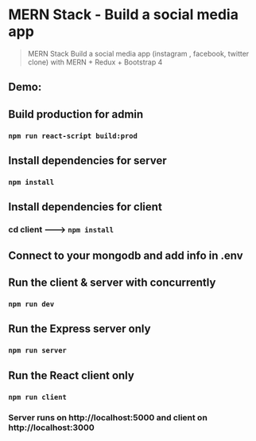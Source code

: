 # MERN Stack - Build a social media app 
> MERN Stack Build  a social media app (instagram , facebook, twitter clone) with MERN  + Redux  + Bootstrap 4

## Demo: 

## Build production for admin
### `npm run react-script build:prod`

## Install dependencies for server 
### `npm install`

## Install dependencies for client
### cd client ---> `npm install`

## Connect to your mongodb and add info in .env

## Run the client & server with concurrently
### `npm run dev`

## Run the Express server only
### `npm run server`

## Run the React client only
### `npm run client`

### Server runs on http://localhost:5000 and client on http://localhost:3000




